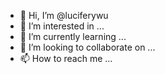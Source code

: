 - 👋 Hi, I’m @luciferywu
- 👀 I’m interested in ...
- 🌱 I’m currently learning ...
- 💞️ I’m looking to collaborate on ...
- 📫 How to reach me ...

<!---
luciferywu/luciferywu is a ✨ special ✨ repository because its `README.md` (this file) appears on your GitHub profile.
You can click the Preview link to take a look at your changes.
--->
